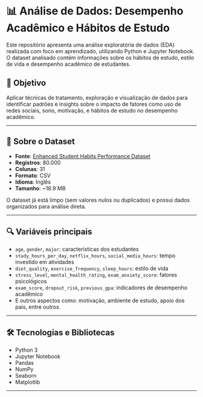 # 📊 Análise de Dados: Desempenho Acadêmico e Hábitos de Estudo

Este repositório apresenta uma análise exploratória de dados (EDA) realizada com foco em aprendizado, utilizando Python e Jupyter Notebook. O dataset analisado contém informações sobre os hábitos de estudo, estilo de vida e desempenho acadêmico de estudantes.

## 🎯 Objetivo

Aplicar técnicas de tratamento, exploração e visualização de dados para identificar padrões e insights sobre o impacto de fatores como uso de redes sociais, sono, motivação, e hábitos de estudo no desempenho acadêmico.

---

## 📁 Sobre o Dataset

- **Fonte**: [Enhanced Student Habits Performance Dataset](https://www.kaggle.com/datasets)  
- **Registros**: 80.000  
- **Colunas**: 31  
- **Formato**: CSV  
- **Idioma**: Inglês  
- **Tamanho**: ~18.9 MB

O dataset já está limpo (sem valores nulos ou duplicados) e possui dados organizados para análise direta.

---

## 🔍 Variáveis principais

- `age`, `gender`, `major`: características dos estudantes  
- `study_hours_per_day`, `netflix_hours`, `social_media_hours`: tempo investido em atividades  
- `diet_quality`, `exercise_frequency`, `sleep_hours`: estilo de vida  
- `stress_level`, `mental_health_rating`, `exam_anxiety_score`: fatores psicológicos  
- `exam_score`, `dropout_risk`, `previous_gpa`: indicadores de desempenho acadêmico  
- E outros aspectos como: motivação, ambiente de estudo, apoio dos pais, entre outros.

---

## 🛠 Tecnologias e Bibliotecas

- Python 3
- Jupyter Notebook
- Pandas
- NumPy
- Seaborn
- Matplotlib

---

